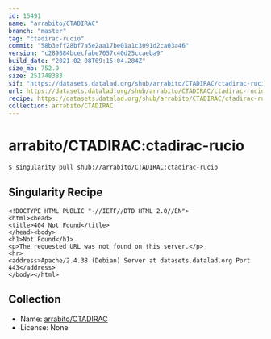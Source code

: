 ```yaml
---
id: 15491
name: "arrabito/CTADIRAC"
branch: "master"
tag: "ctadirac-rucio"
commit: "58b3eff28bf7a5e2aa17be01a1c3091d2ca03a46"
version: "c289884bcecfabe7057c40d25ccaeba9"
build_date: "2021-02-08T09:15:04.284Z"
size_mb: 752.0
size: 251748383
sif: "https://datasets.datalad.org/shub/arrabito/CTADIRAC/ctadirac-rucio/2021-02-08-58b3eff2-c289884b/c289884bcecfabe7057c40d25ccaeba9.sif"
url: https://datasets.datalad.org/shub/arrabito/CTADIRAC/ctadirac-rucio/2021-02-08-58b3eff2-c289884b/
recipe: https://datasets.datalad.org/shub/arrabito/CTADIRAC/ctadirac-rucio/2021-02-08-58b3eff2-c289884b/Singularity
collection: arrabito/CTADIRAC
---
```


# arrabito/CTADIRAC:ctadirac-rucio

```bash
$ singularity pull shub://arrabito/CTADIRAC:ctadirac-rucio
```

## Singularity Recipe

```singularity
<!DOCTYPE HTML PUBLIC "-//IETF//DTD HTML 2.0//EN">
<html><head>
<title>404 Not Found</title>
</head><body>
<h1>Not Found</h1>
<p>The requested URL was not found on this server.</p>
<hr>
<address>Apache/2.4.38 (Debian) Server at datasets.datalad.org Port 443</address>
</body></html>
```

## Collection

 - Name: [arrabito/CTADIRAC](https://github.com/arrabito/CTADIRAC)
 - License: None

